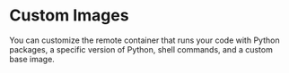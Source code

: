# Custom Images

You can customize the remote container that runs your code with Python packages, a specific version of Python, shell commands, and a custom base image.
